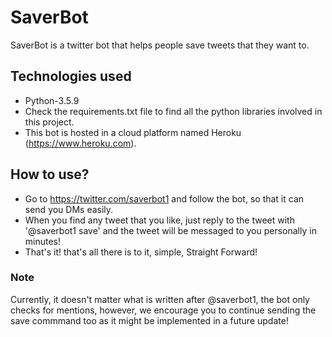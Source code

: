 # SaverBot

SaverBot is a twitter bot that helps people save tweets that they want to.

## Technologies used
- Python-3.5.9
- Check the requirements.txt file to find all the python libraries involved in this project.
- This bot is hosted in a cloud platform named Heroku (https://www.heroku.com).

## How to use?
- Go to https://twitter.com/saverbot1 and follow the bot, so that it can send you DMs easily.
- When you find any tweet that you like, just reply to the tweet with '@saverbot1 save' and the tweet will be messaged to you personally in minutes!
- That's it! that's all there is to it, simple, Straight Forward!

### Note
Currently, it doesn't matter what is written after @saverbot1, the bot only checks for mentions, however, we encourage you to continue sending the save commmand too as it might be implemented in a future update!

